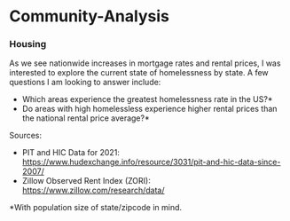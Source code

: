 # Community-Analysis

### Housing 
As we see nationwide increases in mortgage rates and rental prices, I was interested to explore the current state of homelessness by state. A few questions I am looking to answer include:

- Which areas experience the greatest homelessness rate in the US?*
- Do areas with high homelessless experience higher rental prices than the national rental price average?*

Sources:
- PIT and HIC Data for 2021: https://www.hudexchange.info/resource/3031/pit-and-hic-data-since-2007/
- Zillow Observed Rent Index (ZORI): https://www.zillow.com/research/data/

*With population size of state/zipcode in mind.
